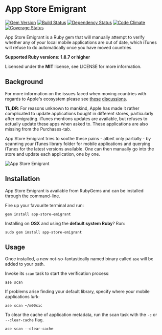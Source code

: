 # App Store Emigrant

[![Gem Version](https://badge.fury.io/rb/app-store-emigrant.png)](https://rubygems.org/gems/app-store-emigrant)
[![Build Status](https://secure.travis-ci.org/timkurvers/app-store-emigrant.png?branch=master)](https://travis-ci.org/timkurvers/app-store-emigrant)
[![Dependency Status](https://gemnasium.com/timkurvers/app-store-emigrant.png)](https://gemnasium.com/timkurvers/app-store-emigrant)
[![Code Climate](https://codeclimate.com/github/timkurvers/app-store-emigrant.png)](https://codeclimate.com/github/timkurvers/app-store-emigrant)
[![Coverage Status](https://coveralls.io/repos/timkurvers/app-store-emigrant/badge.png?branch=master)](https://coveralls.io/r/timkurvers/app-store-emigrant)

App Store Emigrant is a Ruby gem that will manually attempt to verify whether any of your local mobile applications are out of date, which iTunes will refuse to do automatically once you have moved countries.

**Supported Ruby versions: 1.8.7 or higher**

Licensed under the **MIT** license, see LICENSE for more information.


## Background

For more information on the issues faced when moving countries with regards to Apple's ecosystem please see [these](https://discussions.apple.com/thread/2443094) [discussions](https://discussions.apple.com/message/16273593).

**TL;DR**: For reasons unknown to mankind, Apple has made it rather complicated to update applications bought in different stores, particularly after emigrating. iTunes mentions updates are available, but refuses to actually update these apps when asked to. These applications are also missing from the Purchases-tab.

App Store Emigrant tries to soothe these pains - albeit only partially - by scanning your iTunes library folder for mobile applications and querying iTunes for the latest versions available. One can then manually go into the store and update each application, one by one.

![App Store Emigrant](http://office.moonsphere.net/app-store-emigrant.png?v2)


## Installation

App Store Emigrant is available from RubyGems and can be installed through the command-line.

Fire up your favourite terminal and run:

    gem install app-store-emigrant

Installing on **OSX** and using the **default system Ruby**? Run:

    sudo gem install app-store-emigrant


## Usage

Once installed, a new not-so-fantastically named binary called ```ase``` will be added to your path.

Invoke its ```scan``` task to start the verification process:

    ase scan

If problems arise finding your default library, specify where your mobile applications lurk:

    ase scan ~/m00sic

To clear the cache of application metadata, run the scan task with the ```-c``` or ```--clear-cache``` flag.

    ase scan --clear-cache
